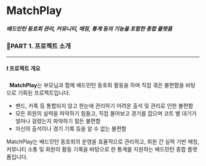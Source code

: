# MatchPlay
##### 배드민턴 동호회 관리, 커뮤니티, 매칭, 통계 등의 기능을 포함한 종합 플랫폼

### 📌PART 1. 프로젝트 소개 <hr>
    
#### ❗ 프로젝트 개요
&nbsp; **MatchPlay**는 부모님과 함께 배드민턴 동호회 활동을 하며 직접 겪은 불편함을 바탕으로 기획된 프로젝트입니다. 
- 밴드, 카톡 등 통합되지 않고 한눈에 관리하기 어려운 출석 및 관리로 인한 불편함
- 모든 회원의 실력을 파악하기 힘들고, 직접 물어보고 경기를 잡으며 코트 별 대기가 얼마나 걸렸는지 파악하기 힘든 불편함
- 자신의 출석이나 경기 기록 등을 알 수 없는 불편함
  
MatchPlay는 배드민턴 동호회의 운영을 효율적으로 관리하고, 회원 간 실력 기반 매칭, 커뮤니티 소통 및 회원의 활동 기록을 바탕으로 한 통계를 지원하는 배드민턴 종합 플랫폼입니다.
